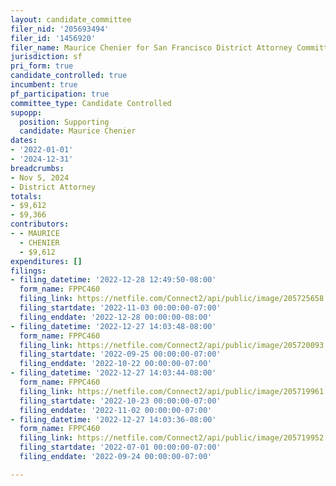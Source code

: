 ```yaml
---
layout: candidate_committee
filer_nid: '205693494'
filer_id: '1456920'
filer_name: Maurice Chenier for San Francisco District Attorney Committee 2022
jurisdiction: sf
pri_form: true
candidate_controlled: true
incumbent: true
pf_participation: true
committee_type: Candidate Controlled
supopp:
  position: Supporting
  candidate: Maurice Chenier
dates:
- '2022-01-01'
- '2024-12-31'
breadcrumbs:
- Nov 5, 2024
- District Attorney
totals:
- $9,612
- $9,366
contributors:
- - MAURICE
  - CHENIER
  - $9,612
expenditures: []
filings:
- filing_datetime: '2022-12-28 12:49:50-08:00'
  form_name: FPPC460
  filing_link: https://netfile.com/Connect2/api/public/image/205725658
  filing_startdate: '2022-11-03 00:00:00-07:00'
  filing_enddate: '2022-12-28 00:00:00-08:00'
- filing_datetime: '2022-12-27 14:03:48-08:00'
  form_name: FPPC460
  filing_link: https://netfile.com/Connect2/api/public/image/205720093
  filing_startdate: '2022-09-25 00:00:00-07:00'
  filing_enddate: '2022-10-22 00:00:00-07:00'
- filing_datetime: '2022-12-27 14:03:44-08:00'
  form_name: FPPC460
  filing_link: https://netfile.com/Connect2/api/public/image/205719961
  filing_startdate: '2022-10-23 00:00:00-07:00'
  filing_enddate: '2022-11-02 00:00:00-07:00'
- filing_datetime: '2022-12-27 14:03:36-08:00'
  form_name: FPPC460
  filing_link: https://netfile.com/Connect2/api/public/image/205719952
  filing_startdate: '2022-07-01 00:00:00-07:00'
  filing_enddate: '2022-09-24 00:00:00-07:00'

---
```

